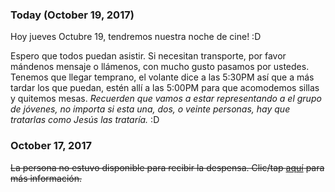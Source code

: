 ### Today (October 19, 2017)

Hoy jueves Octubre 19, tendremos nuestra noche de cine! :D

Espero que todos puedan asistir. Si necesitan transporte, por favor mándenos mensaje o llámenos, con mucho gusto pasamos por ustedes.
Tenemos que llegar temprano, el volante dice a las 5:30PM así que a más tardar los que puedan, estén allí a las 5:00PM para que acomodemos sillas y quitemos mesas.
<em>Recuerden que vamos a estar representando a el grupo de jóvenes, no importa si esta una, dos, o  veinte personas, hay que tratarlas como Jesús las trataría. </em> :D


### October 17, 2017
<strike>
La persona no estuvo disponible para recibir la despensa. Clic/tap <a href="https://jovenes.github.io/Cancellation">aquí</a> para más información.</strike>
